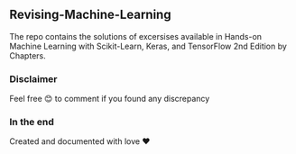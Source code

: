 ## Revising-Machine-Learning

The repo contains the solutions of excersises available in Hands-on Machine Learning with Scikit-Learn, Keras, and TensorFlow 2nd Edition by Chapters.

### Disclaimer

Feel free :blush: to comment if you found any discrepancy

### In the end
Created and documented with love :heart:

